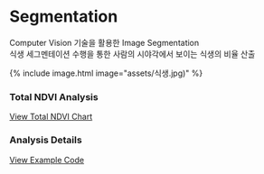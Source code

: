 # Segmentation
Computer Vision 기술을 활용한 Image Segmentation<br>
식생 세그멘테이션 수행을 통한 사람의 시야각에서 보이는 식생의 비율 산출<br>


{% include image.html image="assets/식생.jpg)" %}

### Total NDVI Analysis
[View Total NDVI Chart](https://jinuew.github.io/webinfo/assets/imageseg.html) 

### Analysis Details
[View Example Code](https://github.com/jinuew/webinfo/blob/main/assets/경희대.ipynb)
